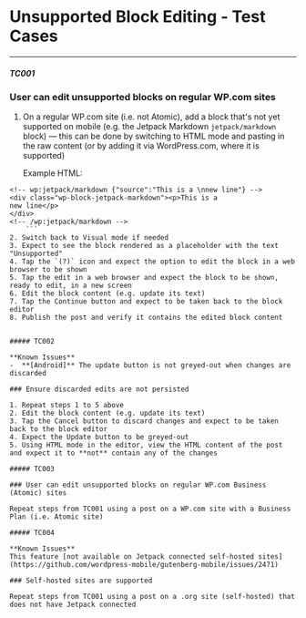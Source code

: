 # Unsupported Block Editing - Test Cases

--------------------------------------------------------------------------------

##### TC001

### User can edit unsupported blocks on regular WP.com sites

1. On a regular WP.com site (i.e. not Atomic), add a block that's not yet supported on mobile (e.g. the Jetpack Markdown `jetpack/markdown` block) — this can be done by switching to HTML mode and pasting in the raw content (or by adding it via WordPress.com, where it is supported)

    Example HTML:
```
<!-- wp:jetpack/markdown {"source":"This is a \nnew line"} -->
<div class="wp-block-jetpack-markdown"><p>This is a
new line</p>
</div>
<!-- /wp:jetpack/markdown -->
    ```
2. Switch back to Visual mode if needed
3. Expect to see the block rendered as a placeholder with the text "Unsupported"
4. Tap the `(?)` icon and expect the option to edit the block in a web browser to be shown
5. Tap the edit in a web browser and expect the block to be shown, ready to edit, in a new screen
6. Edit the block content (e.g. update its text)
7. Tap the Continue button and expect to be taken back to the block editor
8. Publish the post and verify it contains the edited block content


##### TC002

**Known Issues**
-  **[Android]** The update button is not greyed-out when changes are discarded

### Ensure discarded edits are not persisted

1. Repeat steps 1 to 5 above
2. Edit the block content (e.g. update its text)
3. Tap the Cancel button to discard changes and expect to be taken back to the block editor
4. Expect the Update button to be greyed-out
5. Using HTML mode in the editor, view the HTML content of the post and expect it to **not** contain any of the changes

##### TC003

### User can edit unsupported blocks on regular WP.com Business (Atomic) sites

Repeat steps from TC001 using a post on a WP.com site with a Business Plan (i.e. Atomic site)

##### TC004

**Known Issues**
This feature [not available on Jetpack connected self-hosted sites](https://github.com/wordpress-mobile/gutenberg-mobile/issues/2471)

### Self-hosted sites are supported

Repeat steps from TC001 using a post on a .org site (self-hosted) that does not have Jetpack connected
